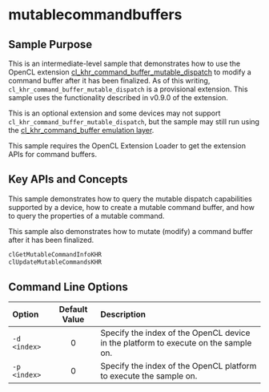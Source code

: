 # mutablecommandbuffers

## Sample Purpose

This is an intermediate-level sample that demonstrates how to use the OpenCL extension [cl_khr_command_buffer_mutable_dispatch](https://registry.khronos.org/OpenCL/specs/3.0-unified/html/OpenCL_Ext.html#cl_khr_command_buffer_mutable_dispatch) to modify a command buffer after it has been finalized.
As of this writing, `cl_khr_command_buffer_mutable_dispatch` is a provisional extension.
This sample uses the functionality described in v0.9.0 of the extension.

This is an optional extension and some devices may not support `cl_khr_command_buffer_mutable_dispatch`, but the sample may still run using the [cl_khr_command_buffer emulation layer](../../layers/10_cmdbufemu).

This sample requires the OpenCL Extension Loader to get the extension APIs for command buffers.

## Key APIs and Concepts

This sample demonstrates how to query the mutable dispatch capabilities supported by a device, how to create a mutable command buffer, and how to query the properties of a mutable command.

This sample also demonstrates how to mutate (modify) a command buffer after it has been finalized.

```c
clGetMutableCommandInfoKHR
clUpdateMutableCommandsKHR
```

## Command Line Options

| Option | Default Value | Description |
|:--|:-:|:--|
| `-d <index>` | 0 | Specify the index of the OpenCL device in the platform to execute on the sample on.
| `-p <index>` | 0 | Specify the index of the OpenCL platform to execute the sample on.
